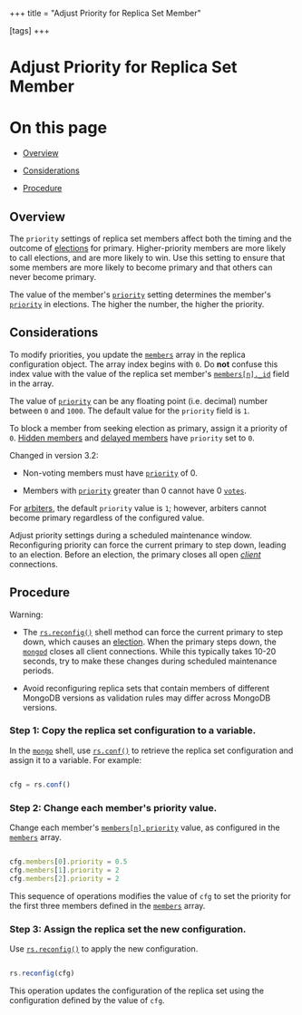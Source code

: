 +++
title = "Adjust Priority for Replica Set Member"

[tags]
+++
# Adjust Priority for Replica Set Member


# On this page

* [Overview](#overview) 

* [Considerations](#considerations) 

* [Procedure](#procedure) 


## Overview

The ``priority`` settings of replica set members affect both the timing
and the outcome of [elections](#) for
primary. Higher-priority members are more likely to call elections, and
are more likely to win. Use this setting to ensure that some members are
more likely to become primary and that others can never become primary.

The value of the member's
[``priority``](#rsconf.members[n].priority) setting determines the
member's [``priority``](#rsconf.members[n].priority) in elections. The higher the number,
the higher the priority.


## Considerations

To modify priorities, you update the [``members``](#rsconf.members)
array in the replica configuration object. The array index begins with
``0``. Do **not** confuse this index value with the value of the replica
set member's [``members[n]._id``](#rsconf.members[n]._id) field in the
array.

The value of [``priority``](#rsconf.members[n].priority) can be any
floating point (i.e. decimal) number between ``0`` and ``1000``. The
default value for the ``priority`` field is ``1``.

To block a member from seeking election as primary, assign it a priority
of ``0``. [Hidden members](#replica-set-hidden-members) and
[delayed members](#replica-set-delayed-members) have
``priority`` set to ``0``.

Changed in version 3.2: 

* Non-voting members must have [``priority``](#rsconf.members[n].priority) of 0. 

* Members with [``priority``](#rsconf.members[n].priority) greater than 0 cannot have 0 [``votes``](#rsconf.members[n].votes). 

For [arbiters](#), the default
``priority`` value is ``1``; however, arbiters cannot
become primary regardless of the configured value.

Adjust priority settings during a scheduled maintenance window.
Reconfiguring priority can force the current primary to step down,
leading to an election. Before an election, the primary closes all open
[*client*](#term-client) connections.


## Procedure

Warning:   

  * The [``rs.reconfig()``](#rs.reconfig) shell method can force the current primary to step down, which causes an [election](#replica-set-elections). When the primary steps down, the [``mongod``](#bin.mongod) closes all client connections. While this typically takes 10-20 seconds, try to make these changes during scheduled maintenance periods. 

  * Avoid reconfiguring replica sets that contain members of different MongoDB versions as validation rules may differ across MongoDB versions. 


### Step 1: Copy the replica set configuration to a variable.

In the [``mongo``](#bin.mongo) shell, use [``rs.conf()``](#rs.conf) to retrieve
the replica set configuration and assign it to a variable. For
example:

```javascript

cfg = rs.conf()

```


### Step 2: Change each member's priority value.

Change each member's [``members[n].priority``](#rsconf.members[n].priority)
value, as configured in the [``members``](#rsconf.members)
array.

```javascript

cfg.members[0].priority = 0.5
cfg.members[1].priority = 2
cfg.members[2].priority = 2

```

This sequence of operations modifies the value of ``cfg`` to set the
priority for the first three members defined in the
[``members``](#rsconf.members) array.


### Step 3: Assign the replica set the new configuration.

Use [``rs.reconfig()``](#rs.reconfig) to apply the new configuration.

```javascript

rs.reconfig(cfg)

```

This operation updates the configuration of the replica set using
the configuration defined by the value of ``cfg``.
